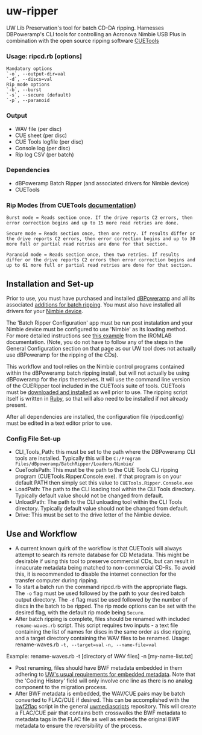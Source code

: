 # uw-ripper
UW Lib Preservation's tool for batch CD-DA ripping. Harnesses DBPoweramp's CLI tools for controlling an Acronova Nimbie USB Plus in combination with the open source ripping software [CUETools](http://cue.tools/wiki/CUETools)

### Usage: ripcd.rb [options]
    Mandatory options
    `-o`, --output-dir=val
    `-d`, --discs=val
    Rip mode options
    `-b`, --burst
    `-s`, --secure (default)
    `-p`, --paranoid


### Output
* WAV file (per disc)
* CUE sheet (per disc)
* CUE Tools logfile (per disc)
* Console log (per disc)
* Rip log CSV (per batch)


### Dependencies
* dBPoweramp Batch Ripper (and associated drivers for Nimbie device)
* CUETools

### Rip Modes (from CUETools [documentation](http://cue.tools/wiki/CUERipper_Settings))
    Burst mode = Reads section once. If the drive reports C2 errors, then error correction begins and up to 15 more read retries are done.
    
    Secure mode = Reads section once, then one retry. If results differ or the drive reports C2 errors, then error correction begins and up to 30 more full or partial read retries are done for that section.
    
    Paranoid mode = Reads section once, then two retries. If results differ or the drive reports C2 errors then error correction begins and up to 61 more full or partial read retries are done for that section.

## Installation and Set-up

Prior to use, you must have purchased and installed [dBPoweramp](https://www.dbpoweramp.com/) and all its associated [additions for batch ripping](https://www.dbpoweramp.com/batch-ripper.htm). You must also have installed all drivers for your [Nimbie device](https://disc.acronova.com/download/product/auto-blu-ray-duplicator-publisher-ripper-nimbie-usb-nb21/9.html).

The 'Batch Ripper Configuration' app must be run post instalation and your Nimbie device must be configured to use 'Nimbie' as its loading method. For more detailed instructions see [this example](https://github.com/KBNLresearch/iromlab/blob/master/doc/setupDbpoweramp.md#drive-configuration) from the IROMLAB documentation. (Note, you do not have to follow any of the steps in the General Configuration section on that page as our UW tool does not actually use dBPoweramp for the ripping of the CDs).

This workflow and tool relies on the Nimbie control programs contained within the dBPoweramp batch ripping install, but will not actually be using dBPoweramp for the rips themselves. It will use the command line version of the CUERipper tool included in the CUETools suite of tools. CUETools must be [downloaded and installed](http://cue.tools/wiki/CUETools_Download) as well prior to use. The ripping script itself is written in [Ruby](https://rubyinstaller.org/), so that will also need to be installed if not already present.

After all dependencies are installed, the configuration file (ripcd.config) must be edited in a text editor prior to use.

### Config File Set-up
* CLI_Tools_Path: this must be set to the path where the DBPoweramp CLI tools are installed. Typically this will be `C:/Program Files/dBpoweramp/BatchRipper/Loaders/Nimbie/`
* CueToolsPath: This must be the path to the CUE Tools CLI ripping program (CUETools.Ripper.Console.exe). If that program is on your default PATH then simply set this value to `CUETools.Ripper.Console.exe`
* LoadPath: The path to the CLI loading tool within the CLI Tools directory. Typically default value should not be changed from default.
* UnloadPath: The path to the CLI unloading tool within the CLI Tools directory. Typically default value should not be changed from default.
* Drive: This must be set to the drive letter of the Nimbie device.


## Use and Workflow
* A current known quirk of the workflow is that CUETools will always attempt to search its remote database for CD Metadata. This might be desirable if using this tool to preserve commercial CDs, but can result in innacurate metadata being matched to non-commercial CD-Rs. To avoid this, it is recommended to disable the internet connection for the transfer computer during ripping.
* To start a batch run the command ripcd.rb with the appropriate flags. The `-o` flag must be used followed by the path to your desired batch output directory. The `-d` flag must be used followed by the number of discs in the batch to be ripped. The rip mode options can be set with the desired flag, with the default rip mode being `Secure`.
* After batch ripping is complete, files should be renamed with included `rename-waves.rb` script. This script requires two inputs - a text file containing the list of names for discs in the same order as disc ripping, and a target directory containing the WAV files to be renamed. 
Usage: rename-waves.rb
    `-t, --target=val`
    `-n, --name-file=val`
  
Example: rename-waves.rb -t [directory of WAV files] -n [my-name-list.txt]

* Post renaming, files should have BWF metadata embedded in them adhering to [UW's usual requirements for embedded metadata](https://staff.lib.uw.edu/operations/preservation/for-all-staff/media-preservation/bwf-metadata-requirements). Note that the 'Coding History' field will only involve one line as there is no analog component to the migration process.
* After BWF metadata is embedded, the WAV/CUE pairs may be batch converted to FLAC/CUE if desired. This can be accomplished with the [bwf2flac](https://github.com/uwlib-preservation/uwmediascripts/blob/master/bwf2flac.rb) script in the general [uwmediascripts](https://github.com/uwlib-preservation/uwmediascripts/tree/master) repository. This will create a FLAC/CUE pair that contains both crosswalks the BWF metadata to metadata tags in the FLAC file as well as embeds the original BWF metadata to ensure the reversibility of the process.


